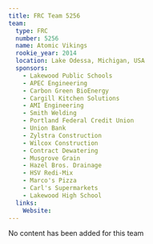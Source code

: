```yaml
---
title: FRC Team 5256
team:
  type: FRC
  number: 5256
  name: Atomic Vikings
  rookie_year: 2014
  location: Lake Odessa, Michigan, USA
  sponsors:
    - Lakewood Public Schools
    - APEC Engineering
    - Carbon Green BioEnergy
    - Cargill Kitchen Solutions
    - AMI Engineering
    - Smith Welding
    - Portland Federal Credit Union
    - Union Bank
    - Zylstra Construction
    - Wilcox Construction
    - Contract Dewatering
    - Musgrove Grain
    - Hazel Bros. Drainage
    - HSV Redi-Mix
    - Marco's Pizza
    - Carl's Supermarkets
    - Lakewood High School
  links:
    Website: 
---
```

No content has been added for this team